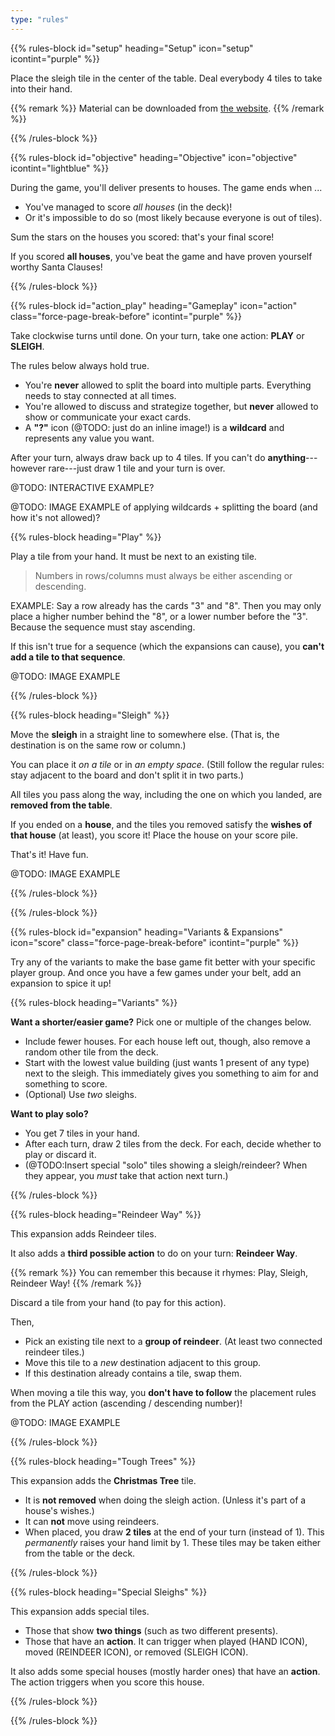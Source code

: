 ```yaml
---
type: "rules"
---
```


{{% rules-block id="setup" heading="Setup" icon="setup" icontint="purple" %}}

Place the sleigh tile in the center of the table. Deal everybody 4 tiles to take into their hand.

{{% remark %}}
Material can be downloaded from [the website](https://pandaqi.com/sleighwell).
{{% /remark %}}

{{% /rules-block %}}

{{% rules-block id="objective" heading="Objective" icon="objective" icontint="lightblue" %}}

During the game, you'll deliver presents to houses. The game ends when ...

* You've managed to score _all houses_ (in the deck)!
* Or it's impossible to do so (most likely because everyone is out of tiles).

Sum the stars on the houses you scored: that's your final score! 

If you scored **all houses**, you've beat the game and have proven yourself worthy Santa Clauses!

{{% /rules-block %}}

{{% rules-block id="action_play" heading="Gameplay" icon="action" class="force-page-break-before" icontint="purple" %}}

Take clockwise turns until done. On your turn, take one action: **PLAY** or **SLEIGH**.

The rules below always hold true.
* You're **never** allowed to split the board into multiple parts. Everything needs to stay connected at all times.
* You're allowed to discuss and strategize together, but **never** allowed to show or communicate your exact cards. 
* A **"?"** icon (@TODO: just do an inline image!) is a **wildcard** and represents any value you want.

After your turn, always draw back up to 4 tiles. If you can't do **anything**---however rare---just draw 1 tile and your turn is over.

@TODO: INTERACTIVE EXAMPLE?

@TODO: IMAGE EXAMPLE of applying wildcards + splitting the board (and how it's not allowed)?

{{% rules-block heading="Play" %}}

Play a tile from your hand. It must be next to an existing tile.

> Numbers in rows/columns must always be either ascending or descending.

EXAMPLE: Say a row already has the cards "3" and "8". Then you may only place a higher number behind the "8", or a lower number before the "3". Because the sequence must stay ascending.

If this isn't true for a sequence (which the expansions can cause), you **can't add a tile to that sequence**.

@TODO: IMAGE EXAMPLE

{{% /rules-block %}}

{{% rules-block heading="Sleigh" %}}

Move the **sleigh** in a straight line to somewhere else. (That is, the destination is on the same row or column.)

You can place it _on a tile_ or in _an empty space_. (Still follow the regular rules: stay adjacent to the board and don't split it in two parts.)

All tiles you pass along the way, including the one on which you landed, are **removed from the table**.

If you ended on a **house**, and the tiles you removed satisfy the **wishes of that house** (at least), you score it! Place the house on your score pile.

That's it! Have fun.

@TODO: IMAGE EXAMPLE

{{% /rules-block %}}

{{% /rules-block %}}

{{% rules-block id="expansion" heading="Variants & Expansions" icon="score" class="force-page-break-before" icontint="purple" %}}

Try any of the variants to make the base game fit better with your specific player group. And once you have a few games under your belt, add an expansion to spice it up! 

{{% rules-block heading="Variants" %}}

**Want a shorter/easier game?** Pick one or multiple of the changes below.

* Include fewer houses. For each house left out, though, also remove a random other tile from the deck.
* Start with the lowest value building (just wants 1 present of any type) next to the sleigh. This immediately gives you something to aim for and something to score.
* (Optional) Use _two_ sleighs.

**Want to play solo?**

* You get 7 tiles in your hand.
* After each turn, draw 2 tiles from the deck. For each, decide whether to play or discard it.
* (@TODO:Insert special "solo" tiles showing a sleigh/reindeer? When they appear, you _must_ take that action next turn.)

{{% /rules-block %}}

{{% rules-block heading="Reindeer Way" %}}

This expansion adds Reindeer tiles.

It also adds a **third possible action** to do on your turn: **Reindeer Way**. 

{{% remark %}}
You can remember this because it rhymes: Play, Sleigh, Reindeer Way!
{{% /remark %}}

Discard a tile from your hand (to pay for this action).

Then,
* Pick an existing tile next to a **group of reindeer**. (At least two connected reindeer tiles.) 
* Move this tile to a _new_ destination adjacent to this group.
* If this destination already contains a tile, swap them. 

When moving a tile this way, you **don't have to follow** the placement rules from the PLAY action (ascending / descending number)!

@TODO: IMAGE EXAMPLE

{{% /rules-block %}}

{{% rules-block heading="Tough Trees" %}}

This expansion adds the **Christmas Tree** tile.
* It is **not removed** when doing the sleigh action. (Unless it's part of a house's wishes.)
* It can **not** move using reindeers.
* When placed, you draw **2 tiles** at the end of your turn (instead of 1). This _permanently_ raises your hand limit by 1. These tiles may be taken either from the table or the deck. 

{{% /rules-block %}}

{{% rules-block heading="Special Sleighs" %}}

This expansion adds special tiles.
* Those that show **two things** (such as two different presents).
* Those that have an **action**. It can trigger when played (HAND ICON), moved (REINDEER ICON), or removed (SLEIGH ICON). 

It also adds some special houses (mostly harder ones) that have an **action**. The action triggers when you score this house.

{{% /rules-block %}}

{{% /rules-block %}}